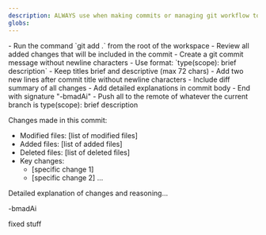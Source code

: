 ```yaml
---
description: ALWAYS use when making commits or managing git workflow to ensure consistent version control practices. This rule enforces conventional commit messages and proper staging/push procedures.
globs: 
---
```

<rule>
- Run the command `git add .` from the root of the workspace
- Review all added changes that will be included in the commit
- Create a git commit message without newline characters
- Use format: `type(scope): brief description`
- Keep titles brief and descriptive (max 72 chars)
- Add two new lines after commit title without newline characters
- Include diff summary of all changes
- Add detailed explanations in commit body
- End with signature "-bmadAi"
- Push all to the remote of whatever the current branch is
</rule>

<example>
type(scope): brief description

Changes made in this commit:
- Modified files: [list of modified files]
- Added files: [list of added files]
- Deleted files: [list of deleted files]
- Key changes:
  - [specific change 1]
  - [specific change 2]
  ...

Detailed explanation of changes and reasoning...

-bmadAi
</example>

<example type="invalid">
fixed stuff
</example> 